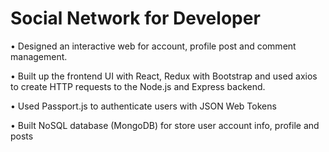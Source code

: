 # Social Network for Developer

• Designed an interactive web for account, profile post and comment management.

• Built up the frontend UI with React, Redux with Bootstrap and used axios to create HTTP requests to the Node.js and Express backend.

• Used Passport.js to authenticate users with JSON Web Tokens

• Built NoSQL database (MongoDB) for store user account info, profile and posts
